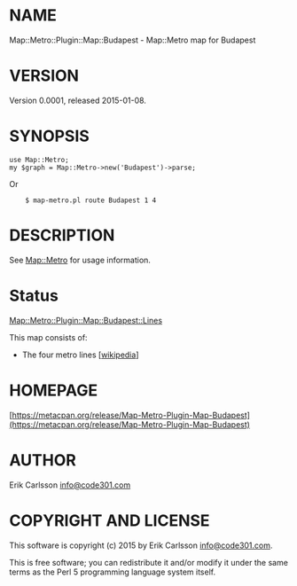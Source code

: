 # NAME

Map::Metro::Plugin::Map::Budapest - Map::Metro map for Budapest

# VERSION

Version 0.0001, released 2015-01-08.

# SYNOPSIS

    use Map::Metro;
    my $graph = Map::Metro->new('Budapest')->parse;

Or

        $ map-metro.pl route Budapest 1 4 

# DESCRIPTION

See [Map::Metro](https://metacpan.org/pod/Map::Metro) for usage information.

# Status

[Map::Metro::Plugin::Map::Budapest::Lines](https://metacpan.org/pod/Map::Metro::Plugin::Map::Budapest::Lines)

This map consists of:

- The four metro lines \[[wikipedia](https://en.wikipedia.org/wiki/Budapest_Metro)\]

# HOMEPAGE

[https://metacpan.org/release/Map-Metro-Plugin-Map-Budapest](https://metacpan.org/release/Map-Metro-Plugin-Map-Budapest)

# AUTHOR

Erik Carlsson <info@code301.com>

# COPYRIGHT AND LICENSE

This software is copyright (c) 2015 by Erik Carlsson <info@code301.com>.

This is free software; you can redistribute it and/or modify it under
the same terms as the Perl 5 programming language system itself.
